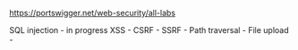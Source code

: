 https://portswigger.net/web-security/all-labs

SQL injection - in progress
    XSS -
    CSRF -
    SSRF - 
    Path traversal - 
    File upload  -